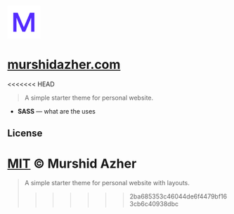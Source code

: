 <img src="https://raw.githubusercontent.com/murshidazher/murshid/master/themes/murshid-starter/static/img/favicon-lg.png" width="75px">

# [murshidazher.com](https://reverent-brattain-0761ea.netlify.app/)

<<<<<<< HEAD
> A simple starter theme for personal website.

- **SASS** — what are the uses

## License

[MIT](https://github.com/murshidazher/murshid/blob/master/LICENSE) © Murshid Azher
=======
> A simple starter theme for personal website with layouts.
>>>>>>> 2ba685353c46044de6f4479bf163cb6c40938dbc
